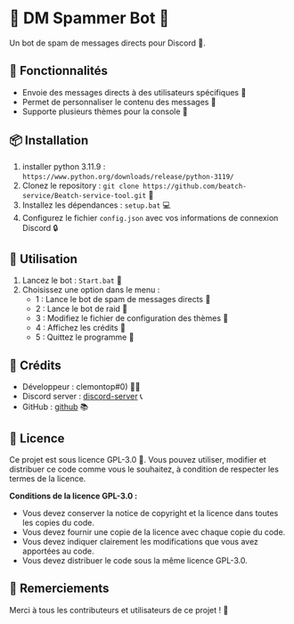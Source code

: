 # 🤖 DM Spammer Bot 🤖

Un bot de spam de messages directs pour Discord 📱.

## 📝 Fonctionnalités

* Envoie des messages directs à des utilisateurs spécifiques 📨
* Permet de personnaliser le contenu des messages 📝
* Supporte plusieurs thèmes pour la console 🎨

## 📦 Installation
1. installer python 3.11.9 : `https://www.python.org/downloads/release/python-3119/`
2. Clonez le repository : `git clone https://github.com/beatch-service/Beatch-service-tool.git` 📁
3. Installez les dépendances : `setup.bat` 💻
4. Configurez le fichier `config.json` avec vos informations de connexion Discord 🔒

## 🤔 Utilisation

1. Lancez le bot : `Start.bat` 🚀
2. Choisissez une option dans le menu :
	* 1 : Lance le bot de spam de messages directs 📨
	* 2 : Lance le bot de raid 🚫
	* 3 : Modifiez le fichier de configuration des thèmes 🎨
	* 4 : Affichez les crédits 🙏
	* 5 : Quittez le programme 👋

## 👥 Crédits

* Développeur : clemontop#0) 👨‍💻
* Discord server : [discord-server](https://discord.gg/server-boost) 📞
* GitHub : [github](https://github.com/beatch-service/) 📚

## 📜 Licence

Ce projet est sous licence GPL-3.0 📜. Vous pouvez utiliser, modifier et distribuer ce code comme vous le souhaitez, à condition de respecter les termes de la licence.

**Conditions de la licence GPL-3.0 :**

* Vous devez conserver la notice de copyright et la licence dans toutes les copies du code.
* Vous devez fournir une copie de la licence avec chaque copie du code.
* Vous devez indiquer clairement les modifications que vous avez apportées au code.
* Vous devez distribuer le code sous la même licence GPL-3.0.

## 🙏 Remerciements

Merci à tous les contributeurs et utilisateurs de ce projet ! 🙏
